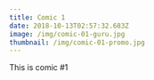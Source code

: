 ```yaml
---
title: Comic 1
date: 2018-10-13T02:57:32.683Z
image: /img/comic-01-guru.jpg
thumbnail: /img/comic-01-promo.jpg
---
```

This is comic #1
